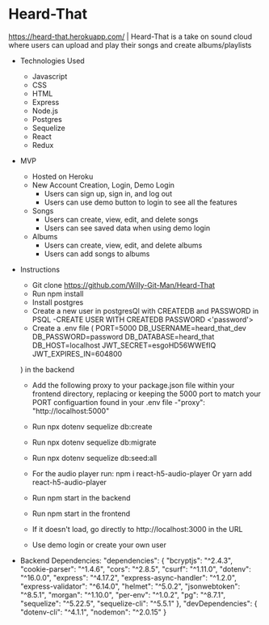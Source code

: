 # Heard-That
https://heard-that.herokuapp.com/ |
Heard-That is a take on sound cloud where users can upload and play their songs and create albums/playlists

* Technologies Used
  * Javascript
  * CSS
  * HTML
  * Express
  * Node.js
  * Postgres
  * Sequelize
  * React
  * Redux


* MVP
  * Hosted on Heroku
  * New Account Creation, Login, Demo Login
    * Users can sign up, sign in, and log out
    * Users can use demo button to login to see all the features
  * Songs
    * Users can create, view, edit, and delete songs
    * Users can see saved data when using demo login
  * Albums
    * Users can create, view, edit, and delete albums
    * Users can add songs to albums

* Instructions
  * Git clone https://github.com/Willy-Git-Man/Heard-That
  * Run npm install
  * Install postgres
  * Create a new user in postgresQl with CREATEDB and PASSWORD in PSQL
    -CREATE USER <username> WITH CREATEDB PASSWORD <'password'>
  * Create a .env file (
PORT=5000
DB_USERNAME=heard_that_dev
DB_PASSWORD=password
DB_DATABASE=heard_that
DB_HOST=localhost
JWT_SECRET=esgoHD56WWEfIQ
JWT_EXPIRES_IN=604800



  ) in the backend
  
  * Add the following proxy to your package.json file within your frontend directory, replacing or keeping the 5000 port to match your PORT configuartion found in your .env file
    -"proxy": "http://localhost:5000"
  * Run npx dotenv sequelize db:create
  * Run npx dotenv sequelize db:migrate
  * Run npx dotenv sequelize db:seed:all
  * For the audio player run:
  npm i react-h5-audio-player
Or
yarn add react-h5-audio-player

  * Run npm start in the backend
  * Run npm start in the frontend
  * If it doesn't load, go directly to http://localhost:3000 in the URL
  * Use demo login or create your own user

* Backend Dependencies:
  "dependencies": {
    "bcryptjs": "^2.4.3",
    "cookie-parser": "^1.4.6",
    "cors": "^2.8.5",
    "csurf": "^1.11.0",
    "dotenv": "^16.0.0",
    "express": "^4.17.2",
    "express-async-handler": "^1.2.0",
    "express-validator": "^6.14.0",
    "helmet": "^5.0.2",
    "jsonwebtoken": "^8.5.1",
    "morgan": "^1.10.0",
    "per-env": "^1.0.2",
    "pg": "^8.7.1",
    "sequelize": "^5.22.5",
    "sequelize-cli": "^5.5.1"
  },
  "devDependencies": {
    "dotenv-cli": "^4.1.1",
    "nodemon": "^2.0.15"
  }
